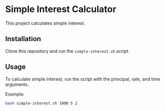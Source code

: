 # Simple Interest Calculator

This project calculates simple interest.

## Installation
Clone this repository and run the `simple-interest.sh` script.

## Usage
To calculate simple interest, run the script with the principal, rate, and time arguments.

Example:
```bash
bash simple-interest.sh 1000 5 2
